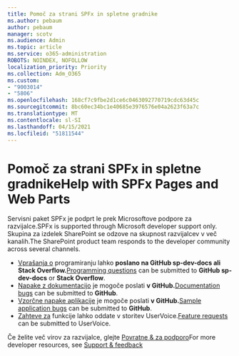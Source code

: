 ```yaml
---
title: Pomoč za strani SPFx in spletne gradnike
ms.author: pebaum
author: pebaum
manager: scotv
ms.audience: Admin
ms.topic: article
ms.service: o365-administration
ROBOTS: NOINDEX, NOFOLLOW
localization_priority: Priority
ms.collection: Adm_O365
ms.custom:
- "9003014"
- "5806"
ms.openlocfilehash: 168cf7c9fbe2d1ce6c0463092770719cdc63d45c
ms.sourcegitcommit: 8bc60ec34bc1e40685e3976576e04a2623f63a7c
ms.translationtype: MT
ms.contentlocale: sl-SI
ms.lasthandoff: 04/15/2021
ms.locfileid: "51811544"
---
```

# <a name="help-with-spfx-pages-and-web-parts"></a><span data-ttu-id="7822a-102">Pomoč za strani SPFx in spletne gradnike</span><span class="sxs-lookup"><span data-stu-id="7822a-102">Help with SPFx Pages and Web Parts</span></span>

<span data-ttu-id="7822a-103">Servisni paket SPFx je podprt le prek Microsoftove podpore za razvijalce.</span><span class="sxs-lookup"><span data-stu-id="7822a-103">SPFx is supported through Microsoft developer support only.</span></span> <span data-ttu-id="7822a-104">Skupina za izdelek SharePoint se odzove na skupnost razvijalcev v več kanalih.</span><span class="sxs-lookup"><span data-stu-id="7822a-104">The SharePoint product team responds to the developer community across several channels.</span></span>

- <span data-ttu-id="7822a-105">[Vprašanja o](https://docs.microsoft.com/sharepoint/dev/support-feedback#programming-questions) programiranju lahko **poslano na GitHub sp-dev-docs ali** **Stack Overflow.**</span><span class="sxs-lookup"><span data-stu-id="7822a-105">[Programming questions](https://docs.microsoft.com/sharepoint/dev/support-feedback#programming-questions)  can be submitted to  **GitHub sp-dev-docs**  or  **Stack Overflow**.</span></span>
- <span data-ttu-id="7822a-106">[Napake z dokumentacijo](https://docs.microsoft.com/sharepoint/dev/support-feedback#documentation-bugs) je mogoče poslati **v GitHub.**</span><span class="sxs-lookup"><span data-stu-id="7822a-106">[Documentation bugs](https://docs.microsoft.com/sharepoint/dev/support-feedback#documentation-bugs)  can be submitted to **GitHub**.</span></span>
- <span data-ttu-id="7822a-107">[Vzorčne napake aplikacije](https://docs.microsoft.com/sharepoint/dev/support-feedback#sample-application-bugs) je mogoče poslati **v GitHub.**</span><span class="sxs-lookup"><span data-stu-id="7822a-107">[Sample application bugs](https://docs.microsoft.com/sharepoint/dev/support-feedback#sample-application-bugs)  can be submitted to  **GitHub**.</span></span>
- <span data-ttu-id="7822a-108">[Zahteve za](https://docs.microsoft.com/sharepoint/dev/support-feedback#feature-requests)  funkcije lahko oddate v storitev UserVoice.</span><span class="sxs-lookup"><span data-stu-id="7822a-108">[Feature requests](https://docs.microsoft.com/sharepoint/dev/support-feedback#feature-requests)  can be submitted to UserVoice.</span></span>

<span data-ttu-id="7822a-109">Če želite več virov za razvijalce, glejte  [Povratne & za podporo](https://docs.microsoft.com/sharepoint/dev/support-feedback)</span><span class="sxs-lookup"><span data-stu-id="7822a-109">For more developer resources, see  [Support & feedback](https://docs.microsoft.com/sharepoint/dev/support-feedback)</span></span>